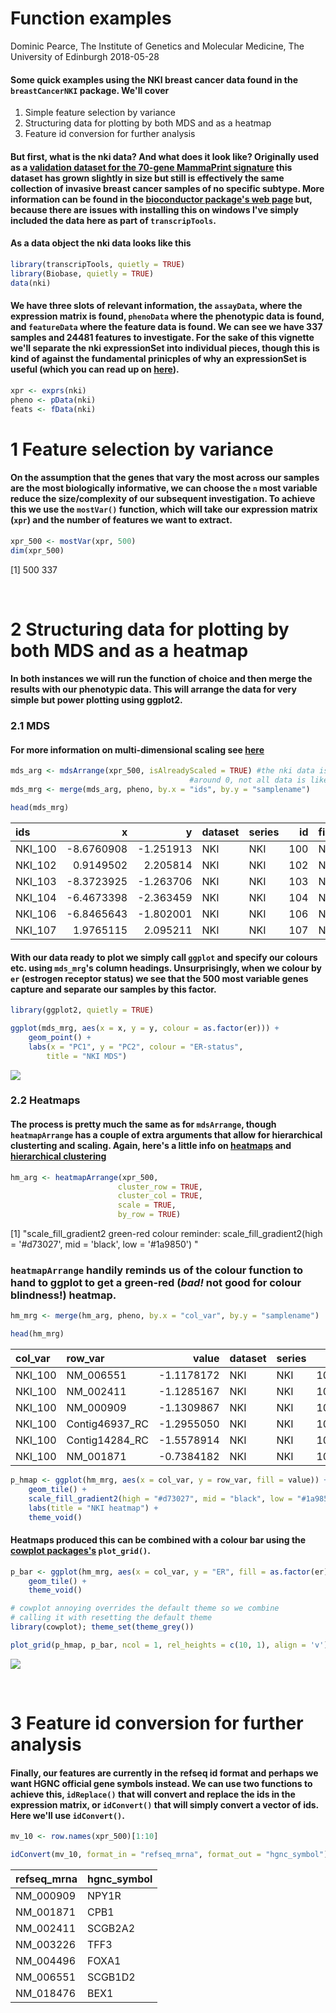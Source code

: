 Function examples
================
Dominic Pearce, The Institute of Genetics and Molecular Medicine, The University of Edinburgh
2018-05-28



#### Some quick examples using the NKI breast cancer data found in the `breastCancerNKI` package. We'll cover

1.  Simple feature selection by variance
2.  Structuring data for plotting by both MDS and as a heatmap
3.  Feature id conversion for further analysis

#### But first, what is the nki data? And what does it look like? Originally used as a [validation dataset for the 70-gene MammaPrint signature](https://www.ncbi.nlm.nih.gov/pubmed/12490681) this dataset has grown slightly in size but still is effectively the same collection of invasive breast cancer samples of no specific subtype. More information can be found in the [bioconductor package's web page](http://bioconductor.org/packages/release/data/experiment/html/breastCancerNKI.html) but, because there are issues with installing this on windows I've simply included the data here as part of `transcripTools`.

#### As a data object the nki data looks like this

``` r
library(transcripTools, quietly = TRUE)
library(Biobase, quietly = TRUE)
data(nki)
```

#### We have three slots of relevant information, the `assayData`, where the expression matrix is found, `phenoData` where the phenotypic data is found, and `featureData` where the feature data is found. We can see we have 337 samples and 24481 features to investigate. For the sake of this vignette we'll separate the nki expressionSet into individual pieces, though this is kind of against the fundamental prinicples of why an expressionSet is useful (which you can read up on [here](http://www.bioconductor.org/packages/3.7/bioc/vignettes/Biobase/inst/doc/ExpressionSetIntroduction.pdf)).

``` r
xpr <- exprs(nki) 
pheno <- pData(nki)
feats <- fData(nki)
```

1 Feature selection by variance
===============================

#### On the assumption that the genes that vary the most across our samples are the most biologically informative, we can choose the `n` most variable reduce the size/complexity of our subsequent investigation. To achieve this we use the `mostVar()` function, which will take our expression matrix (`xpr`) and the number of features we want to extract.

``` r
xpr_500 <- mostVar(xpr, 500)
dim(xpr_500)
```

\[1\] 500 337

 

2 Structuring data for plotting by both MDS and as a heatmap
============================================================

#### In both instances we will run the function of choice and then merge the results with our phenotypic data. This will arrange the data for very simple but power plotting using ggplot2.

### 2.1 MDS

#### For more information on multi-dimensional scaling see [here](https://statquest.org/2017/12/11/statquest-mds-and-pcoa-clearly-explained/)

``` r
mds_arg <- mdsArrange(xpr_500, isAlreadyScaled = TRUE) #the nki data is scaled 
                                        #around 0, not all data is like this
mds_mrg <- merge(mds_arg, pheno, by.x = "ids", by.y = "samplename")

head(mds_mrg)
```

| ids      |           x|          y| dataset | series |   id| filename |  size|  age|   er|  grade| pgr | her2 |  brca.mutation|  e.dmfs|  t.dmfs|  node|  t.rfs|  e.rfs|  treatment|  tissue|  t.os|  e.os|
|:---------|-----------:|----------:|:--------|:-------|----:|:---------|-----:|----:|----:|------:|:----|:-----|--------------:|-------:|-------:|-----:|------:|------:|----------:|-------:|-----:|-----:|
| NKI\_100 |  -8.6760908|  -1.251913| NKI     | NKI    |  100| NA       |   2.0|   48|    0|      3| NA  | NA   |              1|      NA|      NA|     0|     NA|     NA|          0|       1|    NA|    NA|
| NKI\_102 |   0.9149502|   2.205814| NKI     | NKI    |  102| NA       |   1.5|   50|    1|      3| NA  | NA   |              0|       1|    1201|     0|   1201|      1|          0|       1|    NA|    NA|
| NKI\_103 |  -8.3723925|  -1.263706| NKI     | NKI    |  103| NA       |   3.0|   42|    0|      3| NA  | NA   |              0|       1|    1809|     0|   1809|      1|          0|       1|  2110|     1|
| NKI\_104 |  -6.4673398|  -2.363459| NKI     | NKI    |  104| NA       |   0.5|   34|    0|      2| NA  | NA   |              0|       1|     672|     0|    672|      1|          0|       1|    NA|    NA|
| NKI\_106 |  -6.8465643|  -1.802001| NKI     | NKI    |  106| NA       |   1.5|   35|    0|      3| NA  | NA   |              0|       1|     701|     0|    701|      1|          0|       1|    NA|    NA|
| NKI\_107 |   1.9765115|   2.095211| NKI     | NKI    |  107| NA       |   0.2|   38|    1|      3| NA  | NA   |              0|       1|     929|     0|    929|      1|          0|       1|  1261|     1|

#### With our data ready to plot we simply call `ggplot` and specify our colours etc. using `mds_mrg`'s column headings. Unsurprisingly, when we colour by `er` (estrogen receptor status) we see that the 500 most variable genes capture and separate our samples by this factor.

``` r
library(ggplot2, quietly = TRUE)

ggplot(mds_mrg, aes(x = x, y = y, colour = as.factor(er))) + 
    geom_point() +
    labs(x = "PC1", y = "PC2", colour = "ER-status",
        title = "NKI MDS")
```

<img src="basic-workflow_files/figure-markdown_github/unnamed-chunk-7-1.png" style="display: block; margin: auto;" />

### 2.2 Heatmaps

#### The process is pretty much the same as for `mdsArrange`, though `heatmapArrange` has a couple of extra arguments that allow for hierarchical clusterting and scaling. Again, here's a little info on [heatmaps](https://www.youtube.com/watch?v=oMtDyOn2TCc) and [hierarchical clustering](https://www.youtube.com/watch?v=7xHsRkOdVwo)

``` r
hm_arg <- heatmapArrange(xpr_500, 
                        cluster_row = TRUE,
                        cluster_col = TRUE,
                        scale = TRUE,
                        by_row = TRUE) 
```

\[1\] "scale\_fill\_gradient2 green-red colour reminder: scale\_fill\_gradient2(high = '\#d73027', mid = 'black', low = '\#1a9850') "

### `heatmapArrange` handily reminds us of the colour function to hand to ggplot to get a green-red (*bad!* not good for colour blindness!) heatmap.

``` r
hm_mrg <- merge(hm_arg, pheno, by.x = "col_var", by.y = "samplename")

head(hm_mrg)
```

| col\_var | row\_var        |       value| dataset | series |   id| filename |  size|  age|   er|  grade| pgr | her2 |  brca.mutation|  e.dmfs|  t.dmfs|  node|  t.rfs|  e.rfs|  treatment|  tissue|  t.os|  e.os|
|:---------|:----------------|-----------:|:--------|:-------|----:|:---------|-----:|----:|----:|------:|:----|:-----|--------------:|-------:|-------:|-----:|------:|------:|----------:|-------:|-----:|-----:|
| NKI\_100 | NM\_006551      |  -1.1178172| NKI     | NKI    |  100| NA       |     2|   48|    0|      3| NA  | NA   |              1|      NA|      NA|     0|     NA|     NA|          0|       1|    NA|    NA|
| NKI\_100 | NM\_002411      |  -1.1285167| NKI     | NKI    |  100| NA       |     2|   48|    0|      3| NA  | NA   |              1|      NA|      NA|     0|     NA|     NA|          0|       1|    NA|    NA|
| NKI\_100 | NM\_000909      |  -1.1309867| NKI     | NKI    |  100| NA       |     2|   48|    0|      3| NA  | NA   |              1|      NA|      NA|     0|     NA|     NA|          0|       1|    NA|    NA|
| NKI\_100 | Contig46937\_RC |  -1.2955050| NKI     | NKI    |  100| NA       |     2|   48|    0|      3| NA  | NA   |              1|      NA|      NA|     0|     NA|     NA|          0|       1|    NA|    NA|
| NKI\_100 | Contig14284\_RC |  -1.5578914| NKI     | NKI    |  100| NA       |     2|   48|    0|      3| NA  | NA   |              1|      NA|      NA|     0|     NA|     NA|          0|       1|    NA|    NA|
| NKI\_100 | NM\_001871      |  -0.7384182| NKI     | NKI    |  100| NA       |     2|   48|    0|      3| NA  | NA   |              1|      NA|      NA|     0|     NA|     NA|          0|       1|    NA|    NA|

``` r
p_hmap <- ggplot(hm_mrg, aes(x = col_var, y = row_var, fill = value)) + 
    geom_tile() +
    scale_fill_gradient2(high = "#d73027", mid = "black", low = "#1a9850") + 
    labs(title = "NKI heatmap") +
    theme_void()
```

#### Heatmaps produced this can be combined with a colour bar using the [cowplot packages's](https://cran.r-project.org/web/packages/cowplot/vignettes/introduction.html) `plot_grid()`.

``` r
p_bar <- ggplot(hm_mrg, aes(x = col_var, y = "ER", fill = as.factor(er))) +
    geom_tile() + 
    theme_void()

# cowplot annoying overrides the default theme so we combine
# calling it with resetting the default theme
library(cowplot); theme_set(theme_grey()) 

plot_grid(p_hmap, p_bar, ncol = 1, rel_heights = c(10, 1), align = 'v')
```

<img src="basic-workflow_files/figure-markdown_github/unnamed-chunk-12-1.png" style="display: block; margin: auto;" />

 

3 Feature id conversion for further analysis
============================================

#### Finally, our features are currently in the refseq id format and perhaps we want HGNC official gene symbols instead. We can use two functions to achieve this, `idReplace()` that will convert and replace the ids in the expression matrix, or `idConvert()` that will simply convert a vector of ids. Here we'll use `idConvert()`.

``` r
mv_10 <- row.names(xpr_500)[1:10]

idConvert(mv_10, format_in = "refseq_mrna", format_out = "hgnc_symbol")
```

| refseq\_mrna | hgnc\_symbol |
|:-------------|:-------------|
| NM\_000909   | NPY1R        |
| NM\_001871   | CPB1         |
| NM\_002411   | SCGB2A2      |
| NM\_003226   | TFF3         |
| NM\_004496   | FOXA1        |
| NM\_006551   | SCGB1D2      |
| NM\_018476   | BEX1         |
